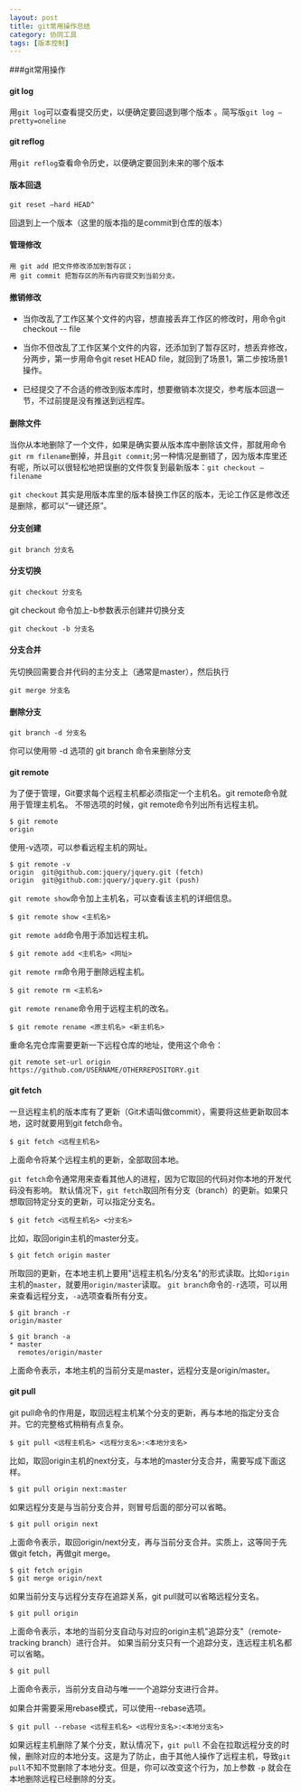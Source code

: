 ```yaml
---
layout: post
title: git常用操作总结
category: 协同工具
tags: [版本控制]
---
```


###git常用操作

#### git log
用`git log`可以查看提交历史，以便确定要回退到哪个版本 。简写版`git log —pretty=oneline`

#### git reflog
用`git reflog`查看命令历史，以便确定要回到未来的哪个版本

#### 版本回退

    git reset —hard HEAD^

回退到上一个版本（这里的版本指的是commit到仓库的版本）

#### 管理修改

    用 git add 把文件修改添加到暂存区；
    用 git commit 把暂存区的所有内容提交到当前分支。

#### 撤销修改
* 当你改乱了工作区某个文件的内容，想直接丢弃工作区的修改时，用命令git checkout -- file

* 当你不但改乱了工作区某个文件的内容，还添加到了暂存区时，想丢弃修改，分两步，第一步用命令git reset HEAD file，就回到了场景1，第二步按场景1操作。

* 已经提交了不合适的修改到版本库时，想要撤销本次提交，参考版本回退一节，不过前提是没有推送到远程库。

#### 删除文件

当你从本地删除了一个文件，如果是确实要从版本库中删除该文件，那就用命令`git rm filename`删掉，并且`git commit`;另一种情况是删错了，因为版本库里还有呢，所以可以很轻松地把误删的文件恢复到最新版本：`git checkout — filename`

`git checkout` 其实是用版本库里的版本替换工作区的版本，无论工作区是修改还是删除，都可以“一键还原”。


#### 分支创建

    git branch 分支名

#### 分支切换

    git checkout 分支名

git checkout 命令加上-b参数表示创建并切换分支

    git checkout -b 分支名


#### 分支合并

先切换回需要合并代码的主分支上（通常是master），然后执行

    git merge 分支名

#### 删除分支

    git branch -d 分支名

 你可以使用带 -d 选项的 git branch 命令来删除分支

#### git remote

为了便于管理，Git要求每个远程主机都必须指定一个主机名。git remote命令就用于管理主机名。
不带选项的时候，git remote命令列出所有远程主机。

    $ git remote
    origin

使用-v选项，可以参看远程主机的网址。

    $ git remote -v
    origin  git@github.com:jquery/jquery.git (fetch)
    origin  git@github.com:jquery/jquery.git (push)

`git remote show`命令加上主机名，可以查看该主机的详细信息。

    $ git remote show <主机名>

`git remote add`命令用于添加远程主机。

    $ git remote add <主机名> <网址>

`git remote rm`命令用于删除远程主机。

    $ git remote rm <主机名>

`git remote rename`命令用于远程主机的改名。

    $ git remote rename <原主机名> <新主机名>

重命名完仓库需要更新一下远程仓库的地址，使用这个命令：

    git remote set-url origin https://github.com/USERNAME/OTHERREPOSITORY.git

#### git fetch

一旦远程主机的版本库有了更新（Git术语叫做commit），需要将这些更新取回本地，这时就要用到git fetch命令。

    $ git fetch <远程主机名>

上面命令将某个远程主机的更新，全部取回本地。

`git fetch`命令通常用来查看其他人的进程，因为它取回的代码对你本地的开发代码没有影响。
默认情况下，`git fetch`取回所有分支（branch）的更新。如果只想取回特定分支的更新，可以指定分支名。

    $ git fetch <远程主机名> <分支名>

比如，取回origin主机的master分支。

    $ git fetch origin master

所取回的更新，在本地主机上要用"远程主机名/分支名"的形式读取。比如`origin`主机的`master`，就要用`origin/master`读取。
`git branch`命令的`-r`选项，可以用来查看远程分支，`-a`选项查看所有分支。

    $ git branch -r
    origin/master

    $ git branch -a
    * master
      remotes/origin/master

上面命令表示，本地主机的当前分支是master，远程分支是origin/master。

#### git pull

git pull命令的作用是，取回远程主机某个分支的更新，再与本地的指定分支合并。它的完整格式稍稍有点复杂。

    $ git pull <远程主机名> <远程分支名>:<本地分支名>

比如，取回origin主机的next分支，与本地的master分支合并，需要写成下面这样。

    $ git pull origin next:master

如果远程分支是与当前分支合并，则冒号后面的部分可以省略。

    $ git pull origin next

上面命令表示，取回origin/next分支，再与当前分支合并。实质上，这等同于先做git fetch，再做git merge。

    $ git fetch origin
    $ git merge origin/next

如果当前分支与远程分支存在追踪关系，git pull就可以省略远程分支名。

    $ git pull origin

上面命令表示，本地的当前分支自动与对应的origin主机"追踪分支"（remote-tracking branch）进行合并。
如果当前分支只有一个追踪分支，连远程主机名都可以省略。

    $ git pull

上面命令表示，当前分支自动与唯一一个追踪分支进行合并。

如果合并需要采用rebase模式，可以使用--rebase选项。

    $ git pull --rebase <远程主机名> <远程分支名>:<本地分支名>

如果远程主机删除了某个分支，默认情况下，`git pull` 不会在拉取远程分支的时候，删除对应的本地分支。这是为了防止，由于其他人操作了远程主机，导致`git pull`不知不觉删除了本地分支。但是，你可以改变这个行为，加上参数 `-p` 就会在本地删除远程已经删除的分支。


